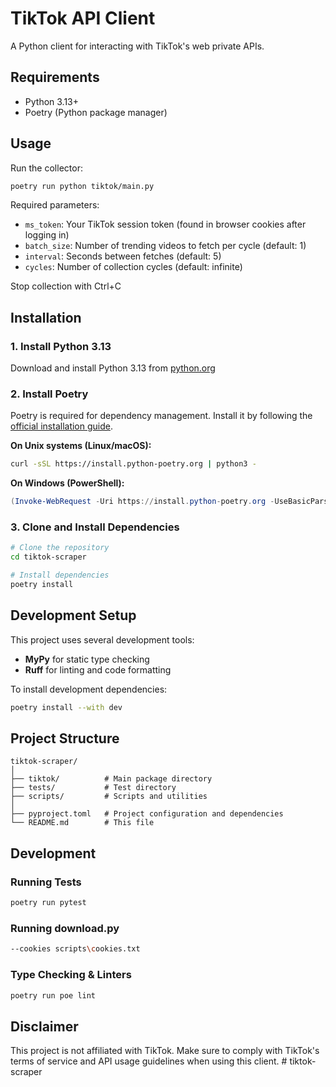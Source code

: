 # TikTok API Client

A Python client for interacting with TikTok's web private APIs.

## Requirements

- Python 3.13+
- Poetry (Python package manager)

## Usage

Run the collector:
```bash
poetry run python tiktok/main.py
```

Required parameters:
- `ms_token`: Your TikTok session token (found in browser cookies after logging in)
- `batch_size`: Number of trending videos to fetch per cycle (default: 1)
- `interval`: Seconds between fetches (default: 5) 
- `cycles`: Number of collection cycles (default: infinite)

Stop collection with Ctrl+C

## Installation

### 1. Install Python 3.13
Download and install Python 3.13 from [python.org](https://www.python.org/downloads/)

### 2. Install Poetry
Poetry is required for dependency management. Install it by following the [official installation guide](https://python-poetry.org/docs/#installation).

**On Unix systems (Linux/macOS):**
```bash
curl -sSL https://install.python-poetry.org | python3 -
```

**On Windows (PowerShell):**
```powershell
(Invoke-WebRequest -Uri https://install.python-poetry.org -UseBasicParsing).Content | py -
```

### 3. Clone and Install Dependencies

```bash
# Clone the repository
cd tiktok-scraper

# Install dependencies
poetry install
```

## Development Setup

This project uses several development tools:

- **MyPy** for static type checking
- **Ruff** for linting and code formatting

To install development dependencies:

```bash
poetry install --with dev
```

## Project Structure

```
tiktok-scraper/
│
├── tiktok/          # Main package directory
├── tests/           # Test directory
├── scripts/         # Scripts and utilities
│
├── pyproject.toml   # Project configuration and dependencies
└── README.md        # This file
```

## Development

### Running Tests
```bash
poetry run pytest
```

### Running download.py
```bash
--cookies scripts\cookies.txt
```

### Type Checking & Linters
```bash
poetry run poe lint
```

## Disclaimer

This project is not affiliated with TikTok. Make sure to comply with TikTok's terms of service and API usage guidelines when using this client.
#   t i k t o k - s c r a p e r 
 
 